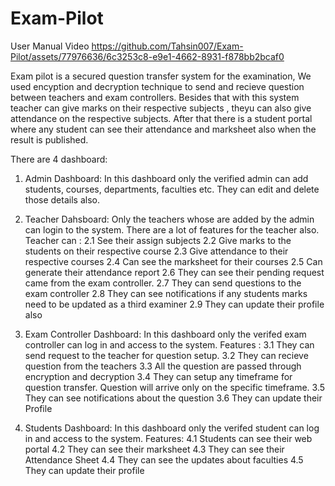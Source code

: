 # Exam-Pilot


User Manual Video
https://github.com/Tahsin007/Exam-Pilot/assets/77976636/6c3253c8-e9e1-4662-8931-f878bb2bcaf0


Exam pilot is a secured question transfer system for the examination, We used encyption and decryption technique to send and recieve question between teachers and exam controllers. Besides that with this system teacher can give marks on their respective subjects , theyu can also give attendance on the respective subjects. After that there is a student portal where any student can see their attendance and marksheet also when the result is published.

There are 4 dashboard:
1. Admin Dashboard:
   In this dashboard only the verified admin can add students, courses, departments, faculties etc. They can edit and delete those details also.

2. Teacher Dahsboard: Only the teachers whose are added by the admin can login to the system. There are a lot of features for the teacher also. Teacher can :
   2.1 See their assign subjects
   2.2 Give marks to the students on their respective course
   2.3 Give attendance to their respective courses
   2.4 Can see the marksheet for their courses
   2.5 Can generate their attendance report
   2.6 They can see their pending request came from the exam controller.
   2.7 They can send questions to the exam controller
   2.8 They can see notifications if any students marks need to be updated as a third examiner
   2.9 They can update their profile also

3. Exam Controller Dashboard: In this dashboard only the verifed exam controller can log in and access to the system.
   Features :
   3.1 They can send request to the teacher for question setup.
   3.2 They can recieve question from the teachers
   3.3 All the question are passed through encryption and decryption
   3.4 They can setup any timeframe for question transfer. Question will arrive only on the specific timeframe.
   3.5 They can see notifications about the question
   3.6 They can update their Profile

4. Students Dashboard: In this dashboard only the verifed student can log in and access to the system.
   Features:
   4.1 Students can see their web portal
   4.2 They can see their marksheet
   4.3 They can see their Attendance Sheet
   4.4 They can see the updates about faculties
   4.5 They can update their profile
